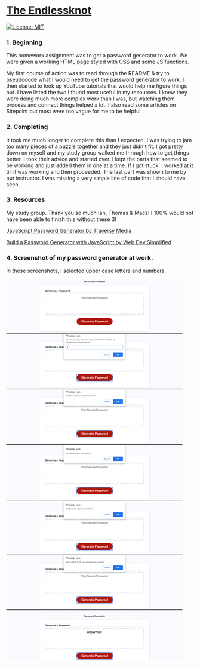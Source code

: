 # [The Endlessknot](https://jjhphoto.github.io/endlessknot/)

[![License: MIT](https://img.shields.io/badge/License-MIT-yellow.svg)](https://opensource.org/licenses/MIT)

### 1. Beginning

This homework assignment was to get a password generator to work. We were given a working HTML page styled with CSS and some JS functions.

My first course of action was to read through the README & try to pseudocode what I would need to get the password generator to work. I then started to look up YouTube tutorials that would help me figure things out. I have listed the two I found most useful in my resources. I knew they were doing much more complex work than I was, but watching them process and connect things helped a lot. I also read some articles on Sitepoint but most were too vague for me to be helpful.

### 2. Completing

It took me much longer to complete this than I expected. I was trying to jam too many pieces of a puzzle together and they just didn't fit. I got pretty down on myself and my study group walked me through how to get things better. I took their advice and started over. I kept the parts that seemed to be working and just added them in one at a time. If I got stuck, I worked at it till it was working and then proceeded. The last part was shown to me by our instructor. I was missing a very simple line of code that I should have seen.

### 3. Resources

My study group. Thank you so much Ian, Thomas & Macz! I 100% would not have been able to finish this without these 3!

[JavaScript Password Generator by Traversy Media](https://www.youtube.com/watch?v=duNmhKgtcsI)

[Build a Password Generator with JavaScript by Web Dev Simplified](https://www.youtube.com/watch?v=iKo9pDKKHnc)

### 4. Screenshot of my password generator at work.

In these screenshots, I selected upper case letters and numbers.

![Image](./assets/images/EndlessKnot.jpg)
